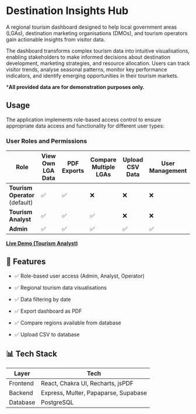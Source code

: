 # Destination Insights Hub

A regional tourism dashboard designed to help local government areas (LGAs), destination marketing organisations (DMOs), and tourism operators gain actionable insights from visitor data.

The dashboard transforms complex tourism data into intuitive visualisations, enabling stakeholders to make informed decisions about destination development, marketing strategies, and resource allocation. Users can track visitor trends, analyse seasonal patterns, monitor key performance indicators, and identify emerging opportunities in their tourism markets.

***All provided data are for demonstration purposes only.**

## Usage

The application implements role-based access control to ensure appropriate data access and functionality for different user types:

 ### User Roles and Permissions

| Role                           | View Own LGA Data | PDF Exports | Compare Multiple LGAs | Upload CSV Data | User Management |
| ------------------------------ | ----------------- | ----------- | --------------------- | --------------- | --------------- |
| **Tourism Operator** (default) | ✅                 | ✅           | ❌                     | ❌               | ❌               |
| **Tourism Analyst**            | ✅                 | ✅           | ✅                     | ❌               | ❌               |
| **Admin**                      | ✅                 | ✅           | ✅                     | ✅               | ✅               |

**[Live Demo (Tourism Analyst)](https://destination-insights-hub.vercel.app/)** 


## 📌 Features

- ✅ Role-based user access (Admin, Analyst, Operator)

- ✅ Regional tourism data visualisations

- ✅ Data filtering by date

- ✅ Export dashboard as PDF

- ✅ Compare regions available from database

- ✅ Upload CSV to database


## 📊 Tech Stack

| Layer    | Tech                                 |
| -------- | ------------------------------------ |
| Frontend | React, Chakra UI, Recharts, jsPDF    |
| Backend  | Express, Multer, Papaparse, Supabase |
| Database | PostgreSQL                           |
